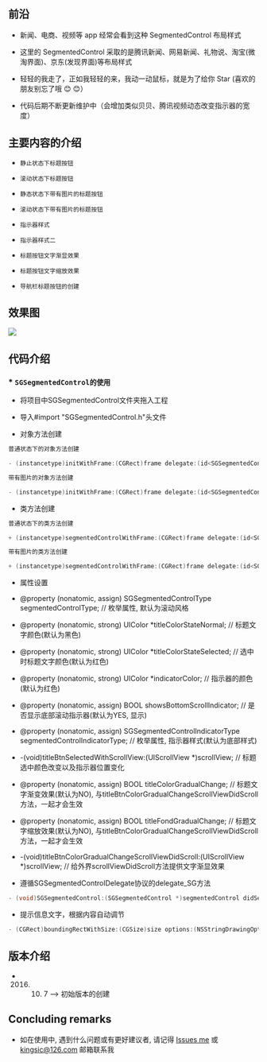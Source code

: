 
## 前沿

* 新闻、电商、视频等 app 经常会看到这种 SegmentedControl 布局样式

* 这里的 SegmentedControl 采取的是腾讯新闻、网易新闻、礼物说、淘宝(微淘界面)、京东(发现界面)等布局样式

* 轻轻的我走了，正如我轻轻的来，我动一动鼠标，就是为了给你 Star (喜欢的朋友别忘了哦 😊 😊）

* 代码后期不断更新维护中（会增加类似贝贝、腾讯视频动态改变指示器的宽度）


## 主要内容的介绍

* `静止状态下标题按钮`<br>

* `滚动状态下标题按钮`<br>

* `静态状态下带有图片的标题按钮`<br>

* `滚动状态下带有图片的标题按钮`<br>

* `指示器样式`<br>

* `指示器样式二`<br>

* `标题按钮文字渐显效果`<br>

* `标题按钮文字缩放效果`<br>

* `导航栏标题按钮的创建`<br>


## 效果图

![](https://github.com/kingsic/SGSegmentedControl/raw/master/Gif/sorgle.gif) 


## 代码介绍

### * `SGSegmentedControl的使用`<br>

  * 将项目中SGSegmentedControl文件夹拖入工程

  * 导入#import "SGSegmentedControl.h"头文件

  * 对象方法创建
```Objective-C
普通状态下的对象方法创建

- (instancetype)initWithFrame:(CGRect)frame delegate:(id<SGSegmentedControlDelegate>)delegate segmentedControlType:(SGSegmentedControlType)segmentedControlType titleArr:(NSArray *)titleArr;
```

```Objective-C
带有图片的对象方法创建

- (instancetype)initWithFrame:(CGRect)frame delegate:(id<SGSegmentedControlDelegate>)delegate segmentedControlType:(SGSegmentedControlType)segmentedControlType nomalImageArr:(NSArray *)nomalImageArr selectedImageArr:(NSArray *)selectedImageArr titleArr:(NSArray *)titleArr;
```

  * 类方法创建
```Objective-C
普通状态下的类方法创建

+ (instancetype)segmentedControlWithFrame:(CGRect)frame delegate:(id<SGSegmentedControlDelegate>)delegate segmentedControlType:(SGSegmentedControlType)segmentedControlType titleArr:(NSArray *)titleArr;
```

```Objective-C
带有图片的类方法创建

+ (instancetype)segmentedControlWithFrame:(CGRect)frame delegate:(id<SGSegmentedControlDelegate>)delegate segmentedControlType:(SGSegmentedControlType)segmentedControlType nomalImageArr:(NSArray *)nomalImageArr selectedImageArr:(NSArray *)selectedImageArr titleArr:(NSArray *)titleArr;
```

  * 属性设置

   * @property (nonatomic, assign) SGSegmentedControlType segmentedControlType; // 枚举属性, 默认为滚动风格
 
   * @property (nonatomic, strong) UIColor *titleColorStateNormal; // 标题文字颜色(默认为黑色)

   * @property (nonatomic, strong) UIColor *titleColorStateSelected; // 选中时标题文字颜色(默认为红色) 

   * @property (nonatomic, strong) UIColor *indicatorColor;  // 指示器的颜色(默认为红色) 

   * @property (nonatomic, assign) BOOL showsBottomScrollIndicator; // 是否显示底部滚动指示器(默认为YES, 显示)

   * @property (nonatomic, assign) SGSegmentedControlIndicatorType segmentedControlIndicatorType;  // 枚举属性, 指示器样式(默认为底部样式)

   * -(void)titleBtnSelectedWithScrollView:(UIScrollView *)scrollView; // 标题选中颜色改变以及指示器位置变化
   
   * @property (nonatomic, assign) BOOL titleColorGradualChange; // 标题文字渐变效果(默认为NO), 与titleBtnColorGradualChangeScrollViewDidScroll方法，一起才会生效
   
   * @property (nonatomic, assign) BOOL titleFondGradualChange; // 标题文字缩放效果(默认为NO), 与titleBtnColorGradualChangeScrollViewDidScroll方法，一起才会生效
   
   * -(void)titleBtnColorGradualChangeScrollViewDidScroll:(UIScrollView *)scrollView; // 给外界scrollViewDidScroll方法提供文字渐显效果
    
   * 遵循SGSegmentedControlDelegate协议的delegate_SG方法
```Objective-C
- (void)SGSegmentedControl:(SGSegmentedControl *)segmentedControl didSelectBtnAtIndex:(NSInteger)index;
```

* 提示信息文字，根据内容自动调节
```Objective-C
- (CGRect)boundingRectWithSize:(CGSize)size options:(NSStringDrawingOptions)options attributes:(nullable NSDictionary *)attributes context:(nullable NSStringDrawingContext *)context;
```


## 版本介绍

* 2016. 10. 7 --> 初始版本的创建


## Concluding remarks

* 如在使用中, 遇到什么问题或有更好建议者, 请记得 [Issues me](https://github.com/kingsic/SGSegmentedControl/issues) 或 kingsic@126.com 邮箱联系我

